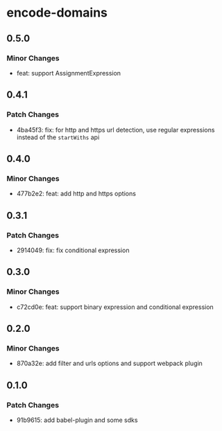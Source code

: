 # encode-domains

## 0.5.0

### Minor Changes

- feat: support AssignmentExpression

## 0.4.1

### Patch Changes

- 4ba45f3: fix: for http and https url detection, use regular expressions instead of the `startWiths` api

## 0.4.0

### Minor Changes

- 477b2e2: feat: add http and https options

## 0.3.1

### Patch Changes

- 2914049: fix: fix conditional expression

## 0.3.0

### Minor Changes

- c72cd0e: feat: support binary expression and conditional expression

## 0.2.0

### Minor Changes

- 870a32e: add filter and urls options and support webpack plugin

## 0.1.0

### Patch Changes

- 91b9615: add babel-plugin and some sdks
